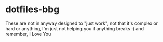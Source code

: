 # dotfiles-bbg
These are not in anyway designed to "just work", not that it's complex or hard or anything, I'm just not helping you if anything breaks :)  and remember, I Love You
